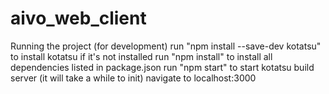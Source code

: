 # aivo_web_client

Running the project (for development)
    run "npm install --save-dev kotatsu" to install kotatsu if it's not installed 
    run "npm install" to install all dependencies listed in package.json
    run "npm start" to start kotatsu build server (it will take a while to init)
    navigate to localhost:3000
